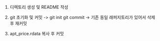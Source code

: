 1. 디렉토리 생성 및 README 작성

2. git 초기화 및 커밋
-> git init
   git commit
   -> 기존 동일 래퍼지토리가 있어서 삭제 후 재커밋

3. apt_price.rdata 복사 후 커밋